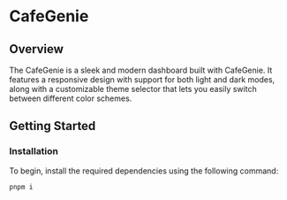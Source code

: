 # CafeGenie

## Overview

The CafeGenie is a sleek and modern dashboard built with CafeGenie. It features a responsive design with support for both light and dark modes, along with a customizable theme selector that lets you easily switch between different color schemes.

## Getting Started

### Installation

To begin, install the required dependencies using the following command:

```bash 
pnpm i
